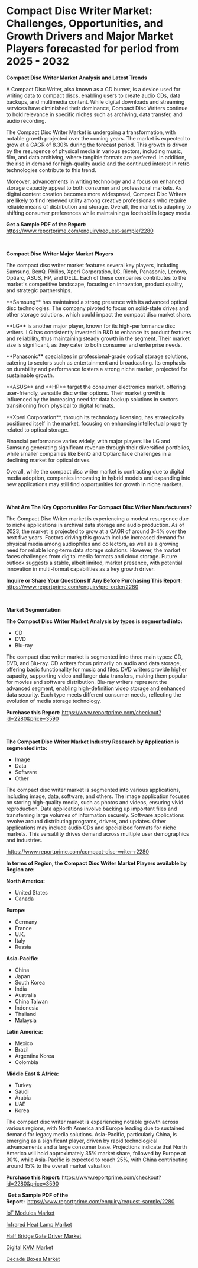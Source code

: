 <p><h1>Compact Disc Writer Market: Challenges, Opportunities, and Growth Drivers and Major Market Players forecasted for period from 2025 - 2032</h1></p><p><strong>Compact Disc Writer Market Analysis and Latest Trends</strong></p>
<p><p>A Compact Disc Writer, also known as a CD burner, is a device used for writing data to compact discs, enabling users to create audio CDs, data backups, and multimedia content. While digital downloads and streaming services have diminished their dominance, Compact Disc Writers continue to hold relevance in specific niches such as archiving, data transfer, and audio recording.</p><p>The Compact Disc Writer Market is undergoing a transformation, with notable growth projected over the coming years. The market is expected to grow at a CAGR of 8.30% during the forecast period. This growth is driven by the resurgence of physical media in various sectors, including music, film, and data archiving, where tangible formats are preferred. In addition, the rise in demand for high-quality audio and the continued interest in retro technologies contribute to this trend.</p><p>Moreover, advancements in writing technology and a focus on enhanced storage capacity appeal to both consumer and professional markets. As digital content creation becomes more widespread, Compact Disc Writers are likely to find renewed utility among creative professionals who require reliable means of distribution and storage. Overall, the market is adapting to shifting consumer preferences while maintaining a foothold in legacy media.</p></p>
<p><strong>Get a Sample PDF of the Report:&nbsp;</strong> <a href="https://www.reportprime.com/enquiry/request-sample/2280?utm_campaign=31&utm_medium=2&utm_source=Github&utm_content=ia&utm_term=18032025&utm_id=compact-disc-writer">https://www.reportprime.com/enquiry/request-sample/2280</a></p>
<p>&nbsp;</p>
<p><strong>Compact Disc Writer Major Market Players</strong></p>
<p><p>The compact disc writer market features several key players, including Samsung, BenQ, Philips, Xperi Corporation, LG, Ricoh, Panasonic, Lenovo, Optiarc, ASUS, HP, and DELL. Each of these companies contributes to the market's competitive landscape, focusing on innovation, product quality, and strategic partnerships.</p><p>**Samsung** has maintained a strong presence with its advanced optical disc technologies. The company pivoted to focus on solid-state drives and other storage solutions, which could impact the compact disc market share.</p><p>**LG** is another major player, known for its high-performance disc writers. LG has consistently invested in R&D to enhance its product features and reliability, thus maintaining steady growth in the segment. Their market size is significant, as they cater to both consumer and enterprise needs.</p><p>**Panasonic** specializes in professional-grade optical storage solutions, catering to sectors such as entertainment and broadcasting. Its emphasis on durability and performance fosters a strong niche market, projected for sustainable growth.</p><p>**ASUS** and **HP** target the consumer electronics market, offering user-friendly, versatile disc writer options. Their market growth is influenced by the increasing need for data backup solutions in sectors transitioning from physical to digital formats.</p><p>**Xperi Corporation**, through its technology licensing, has strategically positioned itself in the market, focusing on enhancing intellectual property related to optical storage.</p><p>Financial performance varies widely, with major players like LG and Samsung generating significant revenue through their diversified portfolios, while smaller companies like BenQ and Optiarc face challenges in a declining market for optical drives.</p><p>Overall, while the compact disc writer market is contracting due to digital media adoption, companies innovating in hybrid models and expanding into new applications may still find opportunities for growth in niche markets.</p></p>
<p>&nbsp;</p>
<p><strong>What Are The Key Opportunities For Compact Disc Writer Manufacturers?</strong></p>
<p><p>The Compact Disc Writer market is experiencing a modest resurgence due to niche applications in archival data storage and audio production. As of 2023, the market is projected to grow at a CAGR of around 3-4% over the next five years. Factors driving this growth include increased demand for physical media among audiophiles and collectors, as well as a growing need for reliable long-term data storage solutions. However, the market faces challenges from digital media formats and cloud storage. Future outlook suggests a stable, albeit limited, market presence, with potential innovation in multi-format capabilities as a key growth driver.</p></p>
<p><strong>Inquire or Share Your Questions If Any Before Purchasing This Report:</strong> <a href="https://www.reportprime.com/enquiry/pre-order/2280?utm_campaign=31&utm_medium=2&utm_source=Github&utm_content=ia&utm_term=18032025&utm_id=compact-disc-writer">https://www.reportprime.com/enquiry/pre-order/2280</a></p>
<p>&nbsp;</p>
<p><strong>Market Segmentation</strong></p>
<p><strong>The Compact Disc Writer Market Analysis by types is segmented into:</strong></p>
<p><ul><li>CD</li><li>DVD</li><li>Blu-ray</li></ul></p>
<p><p>The compact disc writer market is segmented into three main types: CD, DVD, and Blu-ray. CD writers focus primarily on audio and data storage, offering basic functionality for music and files. DVD writers provide higher capacity, supporting video and larger data transfers, making them popular for movies and software distribution. Blu-ray writers represent the advanced segment, enabling high-definition video storage and enhanced data security. Each type meets different consumer needs, reflecting the evolution of media storage technology.</p></p>
<p><strong>Purchase this Report:&nbsp;</strong><a href="https://www.reportprime.com/checkout?id=2280&price=3590&utm_campaign=31&utm_medium=2&utm_source=Github&utm_content=ia&utm_term=18032025&utm_id=compact-disc-writer">https://www.reportprime.com/checkout?id=2280&price=3590</a></p>
<p>&nbsp;</p>
<p><strong>The Compact Disc Writer Market Industry Research by Application is segmented into:</strong></p>
<p><ul><li>Image</li><li>Data</li><li>Software</li><li>Other</li></ul></p>
<p><p>The compact disc writer market is segmented into various applications, including image, data, software, and others. The image application focuses on storing high-quality media, such as photos and videos, ensuring vivid reproduction. Data applications involve backing up important files and transferring large volumes of information securely. Software applications revolve around distributing programs, drivers, and updates. Other applications may include audio CDs and specialized formats for niche markets. This versatility drives demand across multiple user demographics and industries.</p></p>
<p><a href="https://www.reportprime.com/compact-disc-writer-r2280?utm_campaign=31&utm_medium=2&utm_source=Github&utm_content=ia&utm_term=18032025&utm_id=compact-disc-writer">&nbsp;https://www.reportprime.com/compact-disc-writer-r2280</a></p>
<p><strong>In terms of Region, the Compact Disc Writer Market Players available by Region are:</strong></p>
<p>
    <p> <strong> North America: </strong>
        <ul>
            <li>United States</li>
            <li>Canada</li>
        </ul>
        </p> 
    <p> <strong> Europe: </strong>
        <ul>
            <li>Germany</li>
            <li>France</li>
            <li>U.K.</li>
            <li>Italy</li>
            <li>Russia</li>
        </ul>
        </p> 
    <p> <strong> Asia-Pacific: </strong>
        <ul>
            <li>China</li>
            <li>Japan</li>
            <li>South Korea</li>
            <li>India</li>
            <li>Australia</li>
            <li>China Taiwan</li>
            <li>Indonesia</li>
            <li>Thailand</li>
            <li>Malaysia</li>
        </ul>
        </p> 
    <p> <strong> Latin America: </strong>
        <ul>
            <li>Mexico</li>
            <li>Brazil</li>
            <li>Argentina Korea</li>
            <li>Colombia</li>
        </ul>
        </p> 
    <p> <strong> Middle East & Africa: </strong>
        <ul>
            <li>Turkey</li>
            <li>Saudi</li>
            <li>Arabia</li>
            <li>UAE</li>
            <li>Korea</li>
        </ul>
    </p>
    </p>
<p><p>The compact disc writer market is experiencing notable growth across various regions, with North America and Europe leading due to sustained demand for legacy media solutions. Asia-Pacific, particularly China, is emerging as a significant player, driven by rapid technological advancements and a large consumer base. Projections indicate that North America will hold approximately 35% market share, followed by Europe at 30%, while Asia-Pacific is expected to reach 25%, with China contributing around 15% to the overall market valuation.</p></p>
<p><strong>Purchase this Report: </strong><a href="https://www.reportprime.com/checkout?id=2280&price=3590&utm_campaign=31&utm_medium=2&utm_source=Github&utm_content=ia&utm_term=18032025&utm_id=compact-disc-writer">https://www.reportprime.com/checkout?id=2280&price=3590</a></p>
<p>&nbsp;<strong>Get a Sample PDF of the Report:&nbsp;&nbsp;</strong><a href="https://www.reportprime.com/enquiry/request-sample/2280?utm_campaign=31&utm_medium=2&utm_source=Github&utm_content=ia&utm_term=18032025&utm_id=compact-disc-writer">https://www.reportprime.com/enquiry/request-sample/2280</a></p>
<p><strong></strong></p>
<p><p><a href="https://github.com/jullselai/Market-Research-Report-List-1/blob/main/iot-modules-market.md?utm_campaign=31&utm_medium=2&utm_source=Github&utm_content=ia&utm_term=18032025&utm_id=compact-disc-writer">IoT Modules Market</a></p><p><a href="https://github.com/toghojbeinta/Market-Research-Report-List-1/blob/main/infrared-heat-lamp-market.md?utm_campaign=31&utm_medium=2&utm_source=Github&utm_content=ia&utm_term=18032025&utm_id=compact-disc-writer">Infrared Heat Lamp Market</a></p><p><a href="https://github.com/kluviabolofo/Market-Research-Report-List-1/blob/main/half-bridge-gate-driver-market.md?utm_campaign=31&utm_medium=2&utm_source=Github&utm_content=ia&utm_term=18032025&utm_id=compact-disc-writer">Half Bridge Gate Driver Market</a></p><p><a href="https://github.com/jaspartatin/Market-Research-Report-List-1/blob/main/digital-kvm-market.md?utm_campaign=31&utm_medium=2&utm_source=Github&utm_content=ia&utm_term=18032025&utm_id=compact-disc-writer">Digital KVM Market</a></p><p><a href="https://github.com/alefermeivys/Market-Research-Report-List-1/blob/main/decade-boxes-market.md?utm_campaign=31&utm_medium=2&utm_source=Github&utm_content=ia&utm_term=18032025&utm_id=compact-disc-writer">Decade Boxes Market</a></p></p>